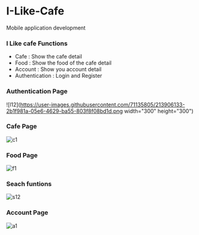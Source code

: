 # I-Like-Cafe
Mobile application development

### I Like cafe Functions
- Cafe : Show the cafe detail
- Food : Show the food of the cafe detail
- Account : Show you account detail
- Authentication : Login and Register

### Authentication Page
![l12](https://user-images.githubusercontent.com/71135805/213906133-2b1f981a-05e6-4629-ba55-803f8f08bd1d.png width="300" height="300")

### Cafe Page
![c1](https://user-images.githubusercontent.com/71135805/213906138-d583d044-91ec-4010-88a4-e523016c0794.jpg)

### Food Page
![f1](https://user-images.githubusercontent.com/71135805/213906142-c6241026-255b-44e9-8593-5827a8a0b082.jpg)

### Seach funtions
![s12](https://user-images.githubusercontent.com/71135805/213906148-e27239dc-41f2-4a5f-9fd8-2bdd913cd4eb.jpg)

### Account Page
![a1](https://user-images.githubusercontent.com/71135805/213906108-f6e5d9f2-cf1e-484d-9723-bcd1fdafce08.jpg)


